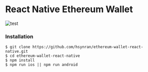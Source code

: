 # React Native Ethereum Wallet

![test](https://i.imgur.com/J16xiRy.png)

### Installation 

```
$ git clone https://github.com/hsynran/ethereum-wallet-react-native.git
$ cd ethereum-wallet-react-native
$ npm install
$ npm run ios || npm run android
```
